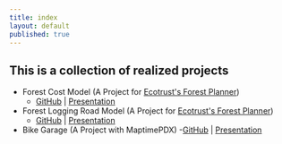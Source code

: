 ```yaml
---
title: index
layout: default
published: true
---
```




## This is a collection of realized projects

- Forest Cost Model (A Project for [Ecotrust's Forest Planner](http://stage.forestplanner.ecotrust.org))
	- [GitHub](https://github.com/ustroetz/cost_model) | [Presentation](http://ustroetz.github.io/CostModel/brownbag.pptx)
- Forest Logging Road Model (A Project for [Ecotrust's Forest Planner](http://stage.forestplanner.ecotrust.org))
	- [GitHub](https://github.com/ustroetz/log-road) | [Presentation](http://ustroetz.github.io/LogRoad)
- Bike Garage (A Project with MaptimePDX)
	-[GitHub](https://github.com/ustroetz/log-road) | [Presentation](http://ustroetz.github.io/LogRoad)

